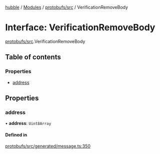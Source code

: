 [hubble](../README.md) / [Modules](../modules.md) / [protobufs/src](../modules/protobufs_src.md) / VerificationRemoveBody

# Interface: VerificationRemoveBody

[protobufs/src](../modules/protobufs_src.md).VerificationRemoveBody

## Table of contents

### Properties

- [address](protobufs_src.VerificationRemoveBody.md#address)

## Properties

### address

• **address**: `Uint8Array`

#### Defined in

[protobufs/src/generated/message.ts:350](https://github.com/vinliao/hubble/blob/f898740/packages/protobufs/src/generated/message.ts#L350)
